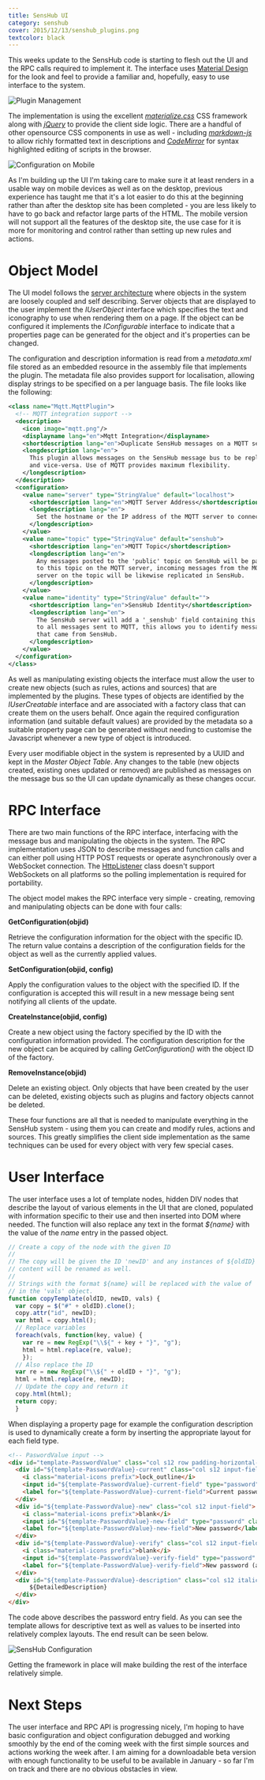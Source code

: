 ```yaml
---
title: SensHub UI
category: senshub
cover: 2015/12/13/senshub_plugins.png
textcolor: black
---
```

This weeks update to the SensHub code is starting to flesh out the UI and the RPC calls required to implement it. The interface uses [Material Design](https://www.google.com/design/spec/material-design/introduction.html) for the look and feel to provide a familiar and, hopefully, easy to use interface to the system.

![Plugin Management](/images/2015/12/13/senshub_plugins.png)

The implementation is using the excellent *[materialize.css](http://materializecss.com/)* CSS framework along with *[jQuery](https://jquery.com/)* to provide the client side logic. There are a handful of other opensource CSS components in use as well - including *[markdown-js](https://github.com/evilstreak/markdown-js)* to allow richly formatted text in descriptions and *[CodeMirror](https://codemirror.net/)* for syntax highlighted editing of scripts in the browser.

![Configuration on Mobile](/images/2015/12/13/senshub_config_mobile.png)

As I'm building up the UI I'm taking care to make sure it at least renders in a usable way on mobile devices as well as on the desktop, previous experience has taught me that it's a lot easier to do this at the beginning rather than after the desktop site has been completed - you are less likely to have to go back and refactor large parts of the HTML. The mobile version will not support all the features of the desktop site, the use case for it is more for monitoring and control rather than setting up new rules and actions.

# Object Model

The UI model follows the [server architecture](/senshub/2015/12/04/senshub-architecture.html) where objects in the system are loosely coupled and self describing. Server objects that are displayed to the user implement the *IUserObject* interface which specifies the text and iconography to use when rendering them on a page. If the object can be configured it implements the *IConfigurable* interface to indicate that a properties page can be generated for the object and it's properties can be changed.

The configuration and description information is read from a *metadata.xml* file stored as an embedded resource in the assembly file that implements the plugin. The metadata file also provides support for localisation, allowing display strings to be specified on a per language basis. The file looks like the following:

```xml
<class name="Mqtt.MqttPlugin">
  <!-- MQTT integration support -->
  <description>
    <icon image="mqtt.png"/>
    <displayname lang="en">Mqtt Integration</displayname>
    <shortdescription lang="en">Duplicate SensHub messages on a MQTT server.</shortdescription>
    <longdescription lang="en">
      This plugin allows messages on the SensHub message bus to be replicated on a MQTT server
      and vice-versa. Use of MQTT provides maximum flexibility.
    </longdescription>
  </description>
  <configuration>
    <value name="server" type="StringValue" default="localhost">
      <shortdescription lang="en">MQTT Server Address</shortdescription>
      <longdescription lang="en">
        Set the hostname or the IP address of the MQTT server to connect to.
      </longdescription>
    </value>
    <value name="topic" type="StringValue" default="senshub">
      <shortdescription lang="en">MQTT Topic</shortdescription>
      <longdescription lang="en">
        Any messages posted to the 'public' topic on SensHub will be passed
        to this topic on the MQTT server, incoming messages from the MQTT
        server on the topic will be likewise replicated in SensHub.
      </longdescription>
    </value>
    <value name="identity" type="StringValue" default="">
      <shortdescription lang="en">SensHub Identity</shortdescription>
      <longdescription lang="en">
        The SensHub server will add a '_senshub' field containing this value
        to all messages sent to MQTT, this allows you to identify messages
        that came from SensHub.
      </longdescription>
    </value>
  </configuration>
</class>
```

As well as manipulating existing objects the interface must allow the user to create new objects (such as rules, actions and sources) that are implemented by the plugins. These types of objects are identified by the *IUserCreatable* interface and are associated with a factory class that can create them on the users behalf. Once again the required configuration information (and suitable default values) are provided by the metadata so a suitable property page can be generated without needing to customise the Javascript whenever a new type of object is introduced.

Every user modifiable object in the system is represented by a UUID and kept in the *Master Object Table*. Any changes to the table (new objects created, existing ones updated or removed) are published as messages on the message bus so the UI can update dynamically as these changes occur.

# RPC Interface

There are two main functions of the RPC interface, interfacing with the message bus and manipulating the objects in the system. The RPC implementation uses JSON to describe messages and function calls and can either poll using HTTP POST requests or operate asynchronously over a WebSocket connection. The [HttpListener](https://msdn.microsoft.com/en-us/library/system.net.httplistener(v=vs.110).aspx) class doesn't support WebSockets on all platforms so the polling implementation is required for portability.

The object model makes the RPC interface very simple - creating, removing and manipulating objects can be done with four calls:

**GetConfiguration(objid)**

Retrieve the configuration information for the object with the specific ID. The return value contains a description of the configuration fields for the object as well as the currently applied values.

**SetConfiguration(objid, config)**

Apply the configuration values to the object with the specified ID. If the configuration is accepted this will result in a new message being sent notifying all clients of the update.

**CreateInstance(objid, config)**

Create a new object using the factory specified by the ID with the configuration information provided. The configuration description for the new object can be acquired by calling *GetConfiguration()* with the object ID of the factory.

**RemoveInstance(objid)**

Delete an existing object. Only objects that have been created by the user can be deleted, existing objects such as plugins and factory objects cannot be deleted.

These four functions are all that is needed to manipulate everything in the SensHub system - using them you can create and modify rules, actions and sources. This greatly simplifies the client side implementation as the same techniques can be used for every object with very few special cases.

# User Interface

The user interface uses a lot of template nodes, hidden DIV nodes that describe the layout of various elements in the UI that are cloned, populated with information specific to their use and then inserted into DOM where needed. The function will also replace any text in the format *${name}* with the value of the *name* entry in the passed object.

```javascript
// Create a copy of the node with the given ID
//
// The copy will be given the ID 'newID' and any instances of ${oldID} in the
// content will be renamed as well.
//
// Strings with the format ${name} will be replaced with the value of 'name'
// in the 'vals' object.
function copyTemplate(oldID, newID, vals) {
  var copy = $("#" + oldID).clone();
  copy.attr("id", newID);
  var html = copy.html();
  // Replace variables
  foreach(vals, function(key, value) {
    var re = new RegExp("\\${" + key + "}", "g");
    html = html.replace(re, value);
    });
  // Also replace the ID
  var re = new RegExp("\\${" + oldID + "}", "g");
  html = html.replace(re, newID);
  // Update the copy and return it
  copy.html(html);
  return copy;
  }
```
When displaying a property page for example the configuration description is used to dynamically create a form by inserting the appropriate layout for each field type.

```html
<!-- PaswordValue input -->
<div id="template-PasswordValue" class="col s12 row padding-horizontal-none margin-none">
  <div id="${template-PasswordValue}-current" class="col s12 input-field">
    <i class="material-icons prefix">lock_outline</i>
    <input id="${template-PasswordValue}-current-field" type="password" class="validate">
    <label for="${template-PasswordValue}-current-field">Current password</label>
  </div>
  <div id="${template-PasswordValue}-new" class="col s12 input-field">
    <i class="material-icons prefix">blank</i>
    <input id="${template-PasswordValue}-new-field" type="password" class="validate">
    <label for="${template-PasswordValue}-new-field">New password</label>
  </div>
  <div id="${template-PasswordValue}-verify" class="col s12 input-field">
    <i class="material-icons prefix">blank</i>
    <input id="${template-PasswordValue}-verify-field" type="password" class="validate">
    <label for="${template-PasswordValue}-verify-field">New password (again)</label>
  </div>
  <div id="${template-PasswordValue}-description" class="col s12 italic padding-large">
      ${DetailedDescription}
  </div>
</div>
```
The code above describes the password entry field. As you can see the template allows for descriptive text as well as values to be inserted into relatively complex layouts. The end result can be seen below.

![SensHub Configuration](/images/2015/12/13/senshub_config.png)

Getting the framework in place will make building the rest of the interface relatively simple.

# Next Steps

The user interface and RPC API is progressing nicely, I'm hoping to have basic configuration and object configuration debugged and working smoothly by the end of the coming week with the first simple sources and actions working the week after. I am aiming for a downloadable beta version with enough functionality to be useful to be available in January - so far I'm on track and there are no obvious obstacles in view.
